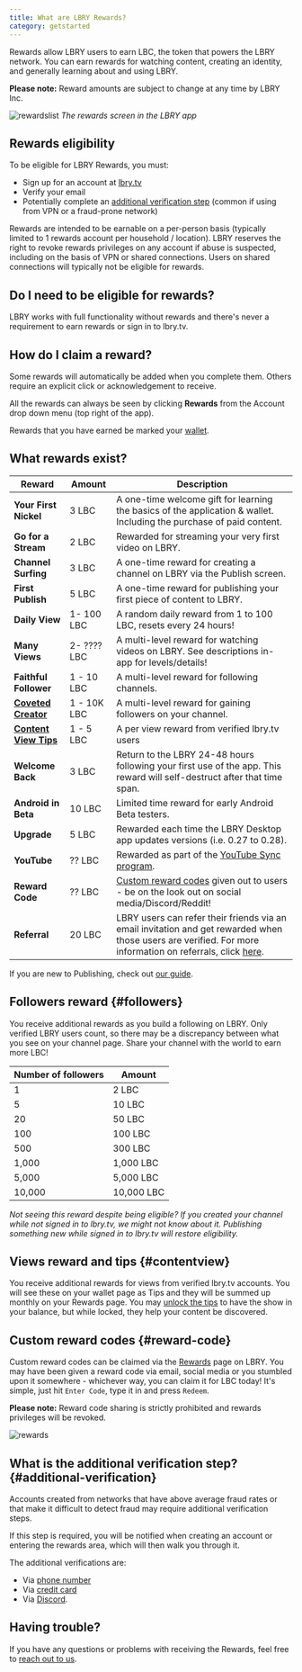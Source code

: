 ```yaml
---
title: What are LBRY Rewards?
category: getstarted
---
```


Rewards allow LBRY users to earn LBC, the token that powers the LBRY network. You can earn rewards for watching content, creating an identity, and generally learning about and using LBRY.

**Please note:** Reward amounts are subject to change at any time by LBRY Inc.

![rewardslist](https://spee.ch/@clem:0/rewardslist.png)
_The rewards screen in the LBRY app_

## Rewards eligibility

To be eligible for LBRY Rewards, you must:

- Sign up for an account at [lbry.tv](https://lbry.tv)
- Verify your email
- Potentially complete an [additional verification step](#additional-verification) (common if using from VPN or a fraud-prone network)

Rewards are intended to be earnable on a per-person basis (typically limited to 1 rewards account per household / location). LBRY reserves the right to revoke rewards privileges on any account if abuse is suspected, including on the basis of VPN or shared connections. Users on shared connections will typically not be eligible for rewards. 

## Do I need to be eligible for rewards?

LBRY works with full functionality without rewards and there's never a requirement to earn rewards or sign in to lbry.tv.

## How do I claim a reward?

Some rewards will automatically be added when you complete them. Others require an explicit click or acknowledgement to receive.

All the rewards can always be seen by clicking **Rewards** from the Account drop down menu (top right of the app). 

Rewards that you have earned be marked your [wallet](/faq/transaction-types). 

## What rewards exist?
| Reward | Amount | Description |
--- | --- | ---
| **Your First Nickel** | 3 LBC | A one-time welcome gift for learning the basics of the application & wallet. Including the purchase of paid content.
| **Go for a Stream** | 2 LBC | Rewarded for streaming your very first video on LBRY.
| **Channel Surfing** | 3 LBC | A one-time reward for creating a channel on LBRY via the Publish screen.
| **First Publish** | 5 LBC | A one-time reward for publishing your first piece of content to LBRY.
| **Daily View** | 1- 100 LBC | A random daily reward from 1 to 100 LBC, resets every 24 hours!
| **Many Views** | 2- ???? LBC | A multi-level reward for watching videos on LBRY. See descriptions in-app for levels/details!
| **Faithful Follower** | 1 - 10 LBC | A multi-level reward for following channels.
| [**Coveted Creator**](#followers) | 1 - 10K LBC | A multi-level reward for gaining followers on your channel.
| [**Content View Tips**](#contentview) | 1 - 5  LBC | A per view reward from verified lbry.tv users
| **Welcome Back** | 3 LBC | Return to the LBRY 24-48 hours following your first use of the app. This reward will self-destruct after that time span.
| **Android in Beta** | 10 LBC | Limited time reward for early Android Beta testers.
| **Upgrade** | 5 LBC | Rewarded each time the LBRY Desktop app updates versions (i.e. 0.27 to 0.28).
| **YouTube** | ?? LBC | Rewarded as part of the [YouTube Sync program](/youtube).
| **Reward Code** | ?? LBC | [Custom reward codes](#reward-code) given out to users - be on the look out on social media/Discord/Reddit!
| **Referral** | 20 LBC | LBRY users can refer their friends via an email invitation and get rewarded when those users are verified. For more information on referrals, click [here](/faq/referrals).

If you are new to Publishing, check out [our guide](/faq/how-to-publish).

## Followers reward {#followers}

You receive additional rewards as you build a following on LBRY. Only verified LBRY users count, so there may be a discrepancy between what you see on your channel page. Share your channel with the world to earn more LBC!

| Number of followers | Amount |
--- | ---
| 1 | 2 LBC
| 5 | 10 LBC
| 20 | 50 LBC
| 100 | 100 LBC
| 500 | 300 LBC
| 1,000 | 1,000 LBC
| 5,000 | 5,000 LBC
| 10,000 | 10,000 LBC

_Not seeing this reward despite being eligible? If you created your channel while not signed in to lbry.tv, we might not know about it. Publishing something new while signed in to lbry.tv will restore eligibility._ 

## Views reward and tips {#contentview}

You receive additional rewards for views from verified lbry.tv accounts. You will see these on your wallet page as Tips and they will be summed up monthly on your Rewards page. You may [unlock the tips](https://lbry.com/faq/tipping) to have the show in your balance, but while locked, they help your content be discovered. 

## Custom reward codes {#reward-code}

Custom reward codes can be claimed via the [Rewards](https://open.lbry.com/?rewards) page on LBRY. You may have been given a reward code via email, social media or you stumbled upon it somewhere - whichever way, you can claim it for LBC today! It's simple, just hit `Enter Code`, type it in and press `Redeem`.

**Please note:** Reward code sharing is strictly prohibited and rewards privileges will be revoked. 

![rewards](https://spee.ch/@clem:0/custom-code.png)

## What is the additional verification step? {#additional-verification}

Accounts created from networks that have above average fraud rates or that make it difficult to detect fraud may require additional verification steps.

If this step is required, you will be notified when creating an account or entering the rewards area, which will then walk you through it.

The additional verifications are:
- Via [phone number](/faq/phone) 
- Via [credit card](/faq/identity-requirements)
- Via [Discord](https://chat.lbry.com). 

## Having trouble?

If you have any questions or problems with receiving the Rewards, feel free to [reach out to us](/faq/support).
